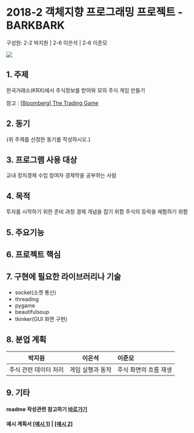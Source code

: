 # 2018-2 객체지향 프로그래밍 프로젝트 - **BARKBARK**
구성원: 2-2 박지원 | 2-6 이은석 | 2-6 이준모

![](https://github.com/noknok200/2018-OOP-Python-BARKBARK/blob/master/euclid_japanese.png?raw=true)

## 1. 주제
한국거래소(KRX)에서 주식정보를 받아와 모의 주식 게임 만들기

참고 : [[Bloomberg] The Trading Game](https://www.bloomberg.com/features/2015-stock-chart-trading-game/)

## 2. 동기
{위 주제를 선정한 동기를 작성하시오.}

## 3. 프로그램 사용 대상
교내 정치경제 수업 참여자
경제학을 공부하는 사람

## 4. 목적
투자를 시작하기 위한 준비 과정
경제 개념을 잡기 위함
주식의 등락을 체험하기 위함

## 5. 주요기능


## 6. 프로젝트 핵심

## 7. 구현에 필요한 라이브러리나 기술
* socket(소켓 통신)
* threading
* pygame
* beautifulsoup
* tkinker(GUI 화면 구현)

## 8. **분업 계획**

| 박지원 | 이은석 | 이준모 |
| ------ | ------ | :----- |
| 주식 관련 데이터 처리 |  게임 실행과 동작  | 주식 화면의 흐름 재생|



## 9. 기타


#### readme 작성관련 참고하기 [바로가기](https://heropy.blog/2017/09/30/markdown/)

#### 예시 계획서 [[예시 1]](https://docs.google.com/document/d/1hcuGhTtmiTUxuBtr3O6ffrSMahKNhEj33woE02V-84U/edit?usp=sharing) | [[예시 2]](https://docs.google.com/document/d/1FmxTZvmrroOW4uZ34Xfyyk9ejrQNx6gtsB6k7zOvHYE/edit?usp=sharing)
